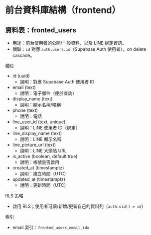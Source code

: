 # 前台資料庫結構（frontend）

## 資料表：fronted_users

- 用途：前台使用者的公開/一般資料，以及 LINE 綁定資訊。
- 關聯：`id` 對應 `auth.users.id`（Supabase Auth 使用者），on delete cascade。

欄位

- id (uuid)
  - 說明：對應 Supabase Auth 使用者 ID
- email (text)
  - 說明：電子郵件（便於查詢）
- display_name (text)
  - 說明：顯示名稱/暱稱
- phone (text)
  - 說明：電話
- line_user_id (text, unique)
  - 說明：LINE 使用者 ID（綁定）
- line_display_name (text)
  - 說明：LINE 顯示名稱
- line_picture_url (text)
  - 說明：LINE 大頭貼 URL
- is_active (boolean, default true)
  - 說明：帳號是否啟用
- created_at (timestamptz)
  - 說明：建立時間（UTC）
- updated_at (timestamptz)
  - 說明：更新時間（UTC）

RLS 策略

- 啟用 RLS；使用者可讀/新增/更新自己的資料列（`auth.uid() = id`）

索引

- email 索引：`fronted_users_email_idx`

